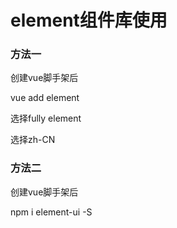 # element组件库使用



### 方法一

  创建vue脚手架后

  vue add element

  选择fully element

  选择zh-CN





### 方法二

   创建vue脚手架后

   npm i element-ui   -S